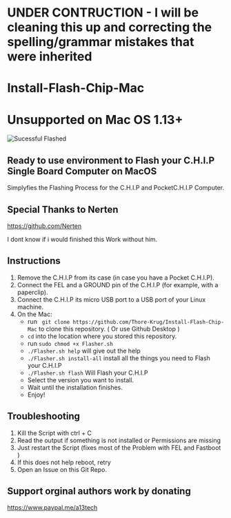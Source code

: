 # UNDER CONTRUCTION - I will be cleaning this up and correcting the spelling/grammar mistakes that were inherited

# Install-Flash-Chip-Mac

# Unsupported on Mac OS 1.13+ 
![Sucessful Flashed](https://scontent-frt3-1.xx.fbcdn.net/v/t1.0-0/p320x320/56119926_418247262055853_7781281606957793280_n.jpg?_nc_cat=109&_nc_ht=scontent-frt3-1.xx&oh=1382283de4082b42c9e2094abc502944&oe=5D3DFDF0)


## Ready to use environment to Flash your C.H.I.P Single Board Computer on MacOS 
 Simplyfies the Flashing Process for the C.H.I.P and PocketC.H.I.P Computer.
 
 
 ## Special Thanks to Nerten 
 
 https://github.com/Nerten 
 
 I dont know if i would finished this Work without him. 

## Instructions
1. Remove the C.H.I.P from its case (in case you have a Pocket C.H.I.P).
2. Connect the FEL and a GROUND pin of the C.H.I.P (for example, with a paperclip).
3. Connect the C.H.I.P its micro USB port to a USB port of your Linux machine.
4. On the Mac:
    - run ` git clone https://github.com/Thore-Krug/Install-Flash-Chip-Mac` to clone this repository. ( Or use Github Desktop ) 
    - `cd` into the location where you stored this repository.
    - run `sudo chmod +x Flasher.sh`
    - `./Flasher.sh help` will give out the help 
    - `./Flasher.sh install-all` install all the things you need to Flash your C.H.I.P 
    - `./Flasher.sh flash` Will Flash your C.H.I.P
    - Select the version you want to install.
    - Wait until the installation finishes.
    - Enjoy!

## Troubleshooting 

1. Kill the Script with ctrl + C 
2. Read the output if something is not installed or Permissions are missing 
3. Just restart the Script (fixes most of the Problem with FEL and Fastboot ) 
4. If this does not help reboot, retry
5. Open an Issue on this Git Repo. 

## Support orginal authors work by donating 

https://www.paypal.me/a13tech
